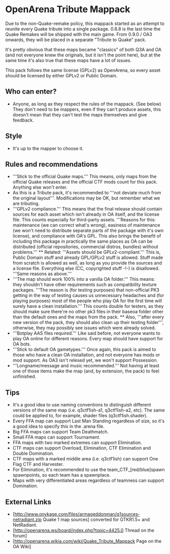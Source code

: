 # OpenArena Tribute Mappack

Due to the non-Quake-remake policy, this mappack started as an attempt to reunite every Quake tribute into a single package. 0.8.8 is the last time the Quake Remakes will be shipped with the main game. From 0.9.0 / OA3 onwards, they will be placed in a separate "Tribute to Quake" pack.

It's pretty obvious that these maps became "classics" of both Q3A and OA (and not everyone knew the originals, but it isn't the point here), but at the same time it's also true that these maps have a lot of issues.

This pack follows the same license (GPLv2) as OpenArena, so every asset should be licensed by either GPLv2 or Public Domain.

## Who can enter?
* Anyone, as long as they respect the rules of the mappack. (See below) They don't need to be mappers, even if they can't produce assets, this doesn't mean that they can't test the maps themselves and give feedback.

## Style
* It's up to the mapper to choose it.

## Rules and recommendations
* '''Stick to the official Quake maps.''' This means, only maps from the official Quake releases and the official CTF mods count for this pack. Anything else won't enter.
* As this is a Tribute pack, it's recommended to '''not deviate much from the original layout'''. Modifications may be OK, but remember what we are tributing.
* '''GPLv2 compliance.''' This means that the final release should contain sources for each asset which isn't already in OA itself, and the license file. This counts especially for third-party assets. '''Reasons for this: maintenance (we can correct what's wrong), easiness of maintenance (we won't need to distribute separate parts of the package with it's own license), and compliance with OA's GPL. This also brings the benefit of including this package in practically the same places as OA can be distributed (official repositories, commercial distros, bundles) without problems.'''
** Related: '''Assets should be GPLv2-compliant.''' This is, Public Domain stuff and already GPL/GPLv2 stuff is allowed. Stuff made from scratch is allowed as well, as long as you provide the sources and a license file. Everything else (CC, copyrighted stuff -!-) is disallowed. '''Same reasons as above.'''
* '''The map should work 100% into a vanilla OA folder.''' This means: they shouldn't have other requirements such as compatibility texture packages. '''The reason is (for testing purposes) that non-official PK3 getting in the way of testing causes us unnecessary headaches and (for playing purposes) most of the people who play OA for the first time will surely have a clean installation.''' This counts double for testers, as they should make sure there're no other pk3 files in their baseoa folder other than the default ones and the maps from the pack.
** Also, '''after every new version of the pack, they should also clean up their testing folder''', otherwise, they may possibly see issues which were already solved.
* '''Botplay AAS files required.''' Like said before, not everyone wants to play OA online for different reasons. Every map should have support for OA bots.
* '''Stick to default OA gametypes.''' Once again, this pack is aimed to those who have a clean OA installation, and not everyone has mods or mod support. As OA3 isn't relesed yet, we won't support Possession.
* '''Longname/message and music recommended.''' Not having at least one of those items make the map (and, by extension, the pack) to feel unfinished.

## Tips
* It's a good idea to use naming conventions to distinguish different versions of the same map (i.e. q3ctf1ish-a1, q3ctf1ish-a2, etc). The same could be applied to, for example, shader files (q3ctf1ish.shader).
* Every FFA map can support Last Man Standing regardless of size, so it's a good idea to specify this in the .arena file.
* Big FFA maps can support Team Deathmatch.
* Small FFA maps can support Tournament.
* FFA maps with two marked extremes can support Elimination.
* CTF maps can support Overload, Elimination, CTF Elimination and Double Domination.
* CTF maps with a marked middle area (i.e. q3ctf1ish) can support One Flag CTF and Harvester.
* For Elimination, it's recommended to use the team_CTF_[red/blue]spawn spawnpoints, so each team has a spawnplace.
* Maps with very differentiated areas regardless of teamness can support Domination.

## External Links
* [http://www.onykage.com/files/armageddonman/q1sources-netradiant.zip Quake 1 map sources] converted for GTKR1.5+ and NetRadiant.
* [http://openarena.ws/board/index.php?topic=4425.0 Thread on the forum]
* [http://openarena.wikia.com/wiki/Quake_Tribute_Mappack Page on the OA Wiki]
